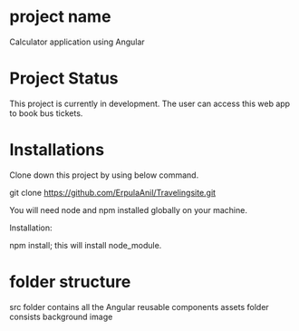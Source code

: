 # project name

Calculator application using Angular

# Project Status

This project is currently in development. The user can access this web app to book bus tickets.

# Installations

Clone down this project by using below command.

git clone https://github.com/ErpulaAnil/Travelingsite.git

You will need node and npm installed globally on your machine.

Installation:

npm install; this will install node_module.

# folder structure

src folder contains all the Angular reusable components
assets folder consists background image

